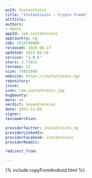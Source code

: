 ```yaml
---
wsId: InstantCoins
title: "Instantcoins – Crypto Trade"
altTitle: 
authors:
- danny
appId: com.instantcoins
appCountry: ng
idd: 1519748966
released: 2020-08-17
updated: 2021-04-16
version: "1.0.5"
stars: 2.73913
reviews: 23
size: 75852800
website: https://instantcoins.ng/
repository: 
issue: 
icon: com.instantcoins.jpg
bugbounty: 
meta: ok
verdict: nosendreceive
date: 2021-11-03
signer: 
reviewArchive:

providerTwitter: instantcoins_ng
providerLinkedIn: 
providerFacebook: instantcoins
providerReddit: 

redirect_from:

---
```


{% include copyFromAndroid.html %}

